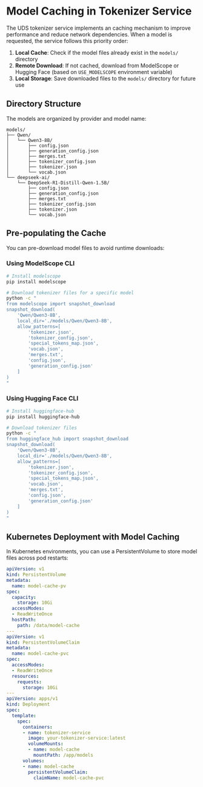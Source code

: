 # Model Caching in Tokenizer Service

The UDS tokenizer service implements an caching mechanism to improve performance and reduce network dependencies. When a model is requested, the service follows this priority order:

1. **Local Cache**: Check if the model files already exist in the `models/` directory
2. **Remote Download**: If not cached, download from ModelScope or Hugging Face (based on `USE_MODELSCOPE` environment variable)
3. **Local Storage**: Save downloaded files to the `models/` directory for future use

## Directory Structure

The models are organized by provider and model name:
```
models/
├── Qwen/
│   └── Qwen3-8B/
│       ├── config.json
│       ├── generation_config.json
│       ├── merges.txt
│       ├── tokenizer_config.json
│       ├── tokenizer.json
│       └── vocab.json
└── deepseek-ai/
    └── DeepSeek-R1-Distill-Qwen-1.5B/
        ├── config.json
        ├── generation_config.json
        ├── merges.txt
        ├── tokenizer_config.json
        ├── tokenizer.json
        └── vocab.json
```

## Pre-populating the Cache

You can pre-download model files to avoid runtime downloads:

### Using ModelScope CLI

```bash
# Install modelscope
pip install modelscope

# Download tokenizer files for a specific model
python -c "
from modelscope import snapshot_download
snapshot_download(
    'Qwen/Qwen3-8B',
    local_dir='./models/Qwen/Qwen3-8B',
    allow_patterns=[
        'tokenizer.json',
        'tokenizer_config.json',
        'special_tokens_map.json',
        'vocab.json',
        'merges.txt',
        'config.json',
        'generation_config.json'
    ]
)
"
```

### Using Hugging Face CLI

```bash
# Install huggingface-hub
pip install huggingface-hub

# Download tokenizer files
python -c "
from huggingface_hub import snapshot_download
snapshot_download(
    'Qwen/Qwen3-8B',
    local_dir='./models/Qwen/Qwen3-8B',
    allow_patterns=[
        'tokenizer.json',
        'tokenizer_config.json',
        'special_tokens_map.json',
        'vocab.json',
        'merges.txt',
        'config.json',
        'generation_config.json'
    ]
)
"
```

## Kubernetes Deployment with Model Caching

In Kubernetes environments, you can use a PersistentVolume to store model files across pod restarts:

```yaml
apiVersion: v1
kind: PersistentVolume
metadata:
  name: model-cache-pv
spec:
  capacity:
    storage: 10Gi
  accessModes:
  - ReadWriteOnce
  hostPath:
    path: /data/model-cache
---
apiVersion: v1
kind: PersistentVolumeClaim
metadata:
  name: model-cache-pvc
spec:
  accessModes:
  - ReadWriteOnce
  resources:
    requests:
      storage: 10Gi
---
apiVersion: apps/v1
kind: Deployment
spec:
  template:
    spec:
      containers:
      - name: tokenizer-service
        image: your-tokenizer-service:latest
        volumeMounts:
        - name: model-cache
          mountPath: /app/models
      volumes:
      - name: model-cache
        persistentVolumeClaim:
          claimName: model-cache-pvc
```